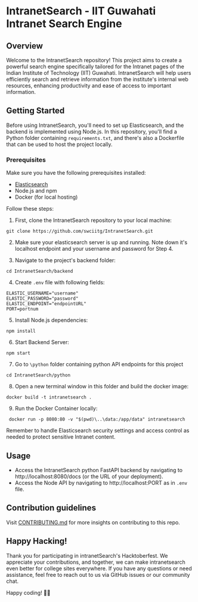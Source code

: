 # IntranetSearch - IIT Guwahati Intranet Search Engine
## Overview
Welcome to the IntranetSearch repository! This project aims to create a powerful search engine specifically tailored for the Intranet pages of the Indian Institute of Technology (IIT) Guwahati. IntranetSearch will help users efficiently search and retrieve information from the institute's internal web resources, enhancing productivity and ease of access to important information.

## Getting Started

Before using IntranetSearch, you'll need to set up Elasticsearch, and the backend is implemented using Node.js. In this repository, you'll find a Python folder containing `requirements.txt`, and there's also a Dockerfile that can be used to host the project locally.

### Prerequisites

Make sure you have the following prerequisites installed:

- [Elasticsearch](https://www.elastic.co/guide/en/elasticsearch/reference/current/install-elasticsearch.html)
- Node.js and npm
- Docker (for local hosting)

Follow these steps:

1. First, clone the IntranetSearch repository to your local machine:

```
git clone https://github.com/swciitg/IntranetSearch.git
```

2. Make sure your elasticsearch server is up and running. Note down it's localhost endpoint and your username and password for Step 4.

3. Navigate to the project's backend folder:

```
cd IntranetSearch/backend
```

4. Create `.env` file with following fields:

```
ELASTIC_USERNAME="username"
ELASTIC_PASSWORD="password"
ELASTIC_ENDPOINT="endpointURL"
PORT=portnum
```

5. Install Node.js dependencies:

```
npm install
```


6. Start Backend Server:

```
npm start
```

7. Go to `\python` folder containing python API endpoints for this project

```
cd IntranetSearch/python
```

8. Open a new terminal window in this folder and build the docker image:

```
docker build -t intranetsearch .
```

9. Run the Docker Container locally:

```
 docker run -p 8080:80 -v "$(pwd)\..\data:/app/data" intranetsearch
```
Remember to handle Elasticsearch security settings and access control as needed to protect sensitive Intranet content.

## Usage
- Access the IntranetSearch python FastAPI backend by navigating to http://localhost:8080/docs (or the URL of your deployment).
- Access the Node API by navigating to http://localhost:PORT as in `.env` file.

## Contribution guidelines

Visit [CONTRIBUTING.md](CONTRIBUTING.md) for more insights on contributing to this repo.

## Happy Hacking!
Thank you for participating in intranetSearch's Hacktoberfest. We appreciate your contributions, and together, we can make intranetsearch even better for college sites everywhere. If you have any questions or need assistance, feel free to reach out to us via GitHub issues or our community chat.

Happy coding! 🚀🎉
